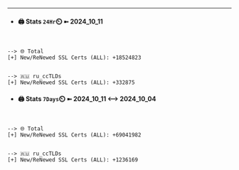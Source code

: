 

---
- #### 🖨️ **Stats** `24Hr`⏲️ ➼ 2024_10_11
```console


--> 🌐 Total
[+] New/ReNewed SSL Certs (ALL): +18524823


--> 🇷🇺 ru_ccTLDs
[+] New/ReNewed SSL Certs (ALL): +332875

```

- #### 🖨️ **Stats** `7Days`⏲️ ➼ 2024_10_11 <--> 2024_10_04
```console


--> 🌐 Total
[+] New/ReNewed SSL Certs (ALL): +69041982


--> 🇷🇺 ru_ccTLDs
[+] New/ReNewed SSL Certs (ALL): +1236169

```

